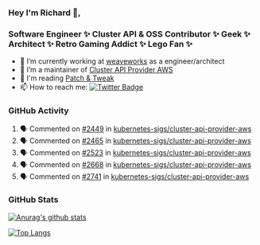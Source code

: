 ### Hey I'm Richard 👋, 

<h3 align="left">Software Engineer ✨ Cluster API & OSS Contributor ✨ Geek ✨ Architect ✨ Retro Gaming Addict ✨ Lego Fan ✨</h3>

- 🔭 I’m currently working at [weaveworks](https://github.com/weaveworks) as a engineer/architect
- 👯 I’m a maintainer of [Cluster API Provider AWS](https://github.com/kubernetes-sigs/cluster-api-provider-aws)
- 💬 I'm reading [Patch & Tweak](https://bjooks.com/products/patch-tweak-exploring-modular-synthesis)
- 📫 How to reach me: [![Twitter Badge](https://img.shields.io/badge/-@fruit_case-00acee?style=flat&logo=Twitter&logoColor=white)](https://twitter.com/intent/follow?screen_name=fruit_case "Follow on Twitter")

### GitHub Activity 

<!--START_SECTION:activity-->
1. 🗣 Commented on [#2449](https://github.com/kubernetes-sigs/cluster-api-provider-aws/issues/2449) in [kubernetes-sigs/cluster-api-provider-aws](https://github.com/kubernetes-sigs/cluster-api-provider-aws)
2. 🗣 Commented on [#2465](https://github.com/kubernetes-sigs/cluster-api-provider-aws/issues/2465) in [kubernetes-sigs/cluster-api-provider-aws](https://github.com/kubernetes-sigs/cluster-api-provider-aws)
3. 🗣 Commented on [#2523](https://github.com/kubernetes-sigs/cluster-api-provider-aws/issues/2523) in [kubernetes-sigs/cluster-api-provider-aws](https://github.com/kubernetes-sigs/cluster-api-provider-aws)
4. 🗣 Commented on [#2668](https://github.com/kubernetes-sigs/cluster-api-provider-aws/issues/2668) in [kubernetes-sigs/cluster-api-provider-aws](https://github.com/kubernetes-sigs/cluster-api-provider-aws)
5. 🗣 Commented on [#2741](https://github.com/kubernetes-sigs/cluster-api-provider-aws/issues/2741) in [kubernetes-sigs/cluster-api-provider-aws](https://github.com/kubernetes-sigs/cluster-api-provider-aws)
<!--END_SECTION:activity-->

### GitHub Stats

[![Anurag's github stats](https://github-readme-stats.vercel.app/api?username=richardcase&count_private=true&show_icons=true)](https://github.com/anuraghazra/github-readme-stats)

[![Top Langs](https://github-readme-stats.vercel.app/api/top-langs/?username=richardcase&hide=html&layout=compact)](https://github.com/anuraghazra/github-readme-stats)
